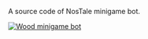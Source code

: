 A source code of NosTale minigame bot.

[![Wood minigame bot](http://img.youtube.com/vi/EROWgQ5U1Ec/0.jpg)](http://www.youtube.com/watch?v=EROWgQ5U1Ec "Wood minigame bot")